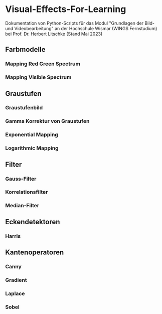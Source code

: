 # Visual-Effects-For-Learning
Dokumentation von Python-Scripts für das Modul "Grundlagen der Bild- und Videobearbeitung" an der Hochschule Wismar (WINGS Fernstudium) bei Prof. Dr. Herbert Litschke (Stand Mai 2023)


## Farbmodelle
### Mapping Red Green Spectrum
### Mapping Visible Spectrum

## Graustufen
### Graustufenbild
### Gamma Korrektur von Graustufen
### Exponential Mapping
### Logarithmic Mapping

## Filter
### Gauss-Filter
### Korrelationsfilter
### Median-Filter

## Eckendetektoren
### Harris

## Kantenoperatoren
### Canny
### Gradient
### Laplace
### Sobel
